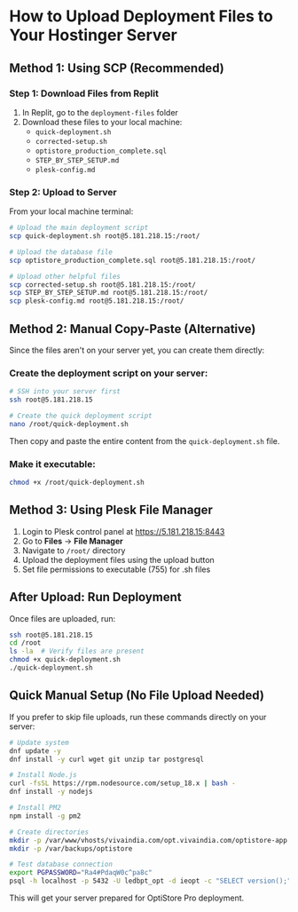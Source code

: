 # How to Upload Deployment Files to Your Hostinger Server

## Method 1: Using SCP (Recommended)

### Step 1: Download Files from Replit
1. In Replit, go to the `deployment-files` folder
2. Download these files to your local machine:
   - `quick-deployment.sh`
   - `corrected-setup.sh`
   - `optistore_production_complete.sql`
   - `STEP_BY_STEP_SETUP.md`
   - `plesk-config.md`

### Step 2: Upload to Server
From your local machine terminal:

```bash
# Upload the main deployment script
scp quick-deployment.sh root@5.181.218.15:/root/

# Upload the database file
scp optistore_production_complete.sql root@5.181.218.15:/root/

# Upload other helpful files
scp corrected-setup.sh root@5.181.218.15:/root/
scp STEP_BY_STEP_SETUP.md root@5.181.218.15:/root/
scp plesk-config.md root@5.181.218.15:/root/
```

## Method 2: Manual Copy-Paste (Alternative)

Since the files aren't on your server yet, you can create them directly:

### Create the deployment script on your server:
```bash
# SSH into your server first
ssh root@5.181.218.15

# Create the quick deployment script
nano /root/quick-deployment.sh
```

Then copy and paste the entire content from the `quick-deployment.sh` file.

### Make it executable:
```bash
chmod +x /root/quick-deployment.sh
```

## Method 3: Using Plesk File Manager

1. Login to Plesk control panel at https://5.181.218.15:8443
2. Go to **Files** → **File Manager** 
3. Navigate to `/root/` directory
4. Upload the deployment files using the upload button
5. Set file permissions to executable (755) for .sh files

## After Upload: Run Deployment

Once files are uploaded, run:
```bash
ssh root@5.181.218.15
cd /root
ls -la  # Verify files are present
chmod +x quick-deployment.sh
./quick-deployment.sh
```

## Quick Manual Setup (No File Upload Needed)

If you prefer to skip file uploads, run these commands directly on your server:

```bash
# Update system
dnf update -y
dnf install -y curl wget git unzip tar postgresql

# Install Node.js
curl -fsSL https://rpm.nodesource.com/setup_18.x | bash -
dnf install -y nodejs

# Install PM2
npm install -g pm2

# Create directories
mkdir -p /var/www/vhosts/vivaindia.com/opt.vivaindia.com/optistore-app
mkdir -p /var/backups/optistore

# Test database connection
export PGPASSWORD="Ra4#PdaqW0c^pa8c"
psql -h localhost -p 5432 -U ledbpt_opt -d ieopt -c "SELECT version();"
```

This will get your server prepared for OptiStore Pro deployment.